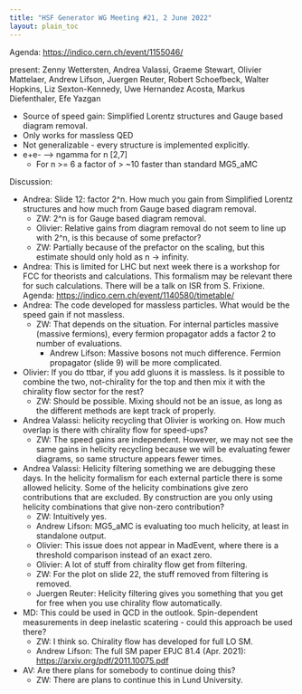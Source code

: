 ```yaml
---
title: "HSF Generator WG Meeting #21, 2 June 2022"
layout: plain_toc
---
```


Agenda: <https://indico.cern.ch/event/1155046/>

present: Zenny Wettersten, Andrea Valassi, Graeme Stewart, Olivier Mattelaer,
Andrew Lifson, Juergen Reuter, Robert Schoefbeck, Walter Hopkins, Liz
Sexton-Kennedy, Uwe Hernandez Acosta, Markus Diefenthaler, Efe Yazgan

- Source of speed gain: Simplified Lorentz structures and Gauge based diagram
  removal.
- Only works for massless QED
- Not generalizable - every structure is implemented explicitly.
- e+e- --> ngamma for n [2,7]
  - For n >= 6 a factor of > ~10 faster than standard MG5_aMC

Discussion:

- Andrea: Slide 12: factor 2^n. How much you gain from Simplified Lorentz
  structures and how much from Gauge based diagram removal.
  - ZW: 2^n is for Gauge based diagram removal.
  - Olivier: Relative gains from diagram removal do not seem to line up with
    2^n, is this because of some prefactor?
  - ZW: Partially because of the prefactor on the scaling, but this estimate
    should only hold as n -> infinity.
- Andrea: This is limited for LHC but next week there is a workshop for FCC for
  theorists and calculations. This formalism may be relevant there for such
  calculations. There will be a talk on ISR from S. Frixione. Agenda:
  https://indico.cern.ch/event/1140580/timetable/
- Andrea: The code developed for massless particles. What would be the speed
  gain if not massless.
  - ZW: That depends on the situation. For internal particles massive (massive
    fermions), every fermion propagator adds a factor 2 to number of
    evaluations.
    - Andrew Lifson: Massive bosons not much difference. Fermion propagator
      (slide 9) will be more complicated.
- Olivier: If you do ttbar, if you add gluons it is massless. Is it possible to
  combine the two, not-chirality for the top and then mix it with the chirality
  flow sector for the rest?
  - ZW: Should be possible. Mixing should not be an issue, as long as the
    different methods are kept track of properly.
- Andrea Valassi: helicity recycling that Olivier is working on. How much
  overlap is there with chirality flow for speed-ups?
  - ZW: The speed gains are independent. However, we may not see the same gains
    in helicity recycling because we will be evaluating fewer diagrams, so same
    structure appears fewer times.
- Andrea Valassi: Helicity filtering something we are debugging these days. In
  the helicity formalism for each external particle there is some allowed
  helicity. Some of the helicity combinations give zero contributions that are
  excluded. By construction are you only using helicity combinations that give
  non-zero contribution?
  - ZW: Intuitively yes.
  - Andrew Lifson: MG5_aMC is evaluating too much helicity, at least in
    standalone output.
  - Olivier: This issue does not appear in MadEvent, where there is a threshold
    comparison instead of an exact zero.
  - Olivier: A lot of stuff from chirality flow get from filtering.
  - ZW: For the plot on slide 22, the stuff removed from filtering is removed.
  - Juergen Reuter: Helicity filtering gives you something that you get for free
    when you use chirality flow automatically.
- MD: This could be used in QCD in the outlook. Spin-dependent measurements in
  deep inelastic scatering - could this approach be used there?
  - ZW: I think so. Chirality flow has developed for full LO SM.
  - Andrew Lifson: The full SM paper EPJC 81.4 (Apr. 2021):
    https://arxiv.org/pdf/2011.10075.pdf
- AV: Are there plans for somebody to continue doing this?
  - ZW: There are plans to continue this in Lund University.
